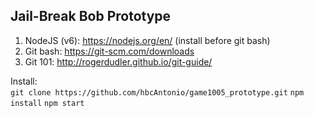 ## Jail-Break Bob Prototype
1. NodeJS (v6): https://nodejs.org/en/ (install before git bash) 
2. Git bash: https://git-scm.com/downloads
3. Git 101: http://rogerdudler.github.io/git-guide/

Install:  
`git clone https://github.com/hbcAntonio/game1005_prototype.git`
`npm install`
`npm start`  
